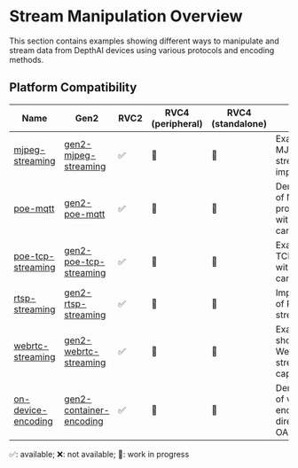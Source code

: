 # Stream Manipulation Overview

This section contains examples showing different ways to manipulate and stream data from DepthAI devices using various protocols and encoding methods.

## Platform Compatibility

| Name                                      | Gen2                                                                                                          | RVC2 | RVC4 (peripheral) | RVC4 (standalone) | Notes                                                  |
| ----------------------------------------- | ------------------------------------------------------------------------------------------------------------- | ---- | ----------------- | ----------------- | ------------------------------------------------------ |
| [mjpeg-streaming](mjpeg-streaming/)       | [gen2-mjpeg-streaming](https://github.com/luxonis/depthai-experiments/tree/master/gen2-mjpeg-streaming)       | ✅   | 🚧                | 🚧                | Example of MJPEG video streaming implementation        |
| [poe-mqtt](poe-mqtt/)                     | [gen2-poe-mqtt](https://github.com/luxonis/depthai-experiments/tree/master/gen2-poe-mqtt)                     | ✅   | 🚧                | 🚧                | Demonstration of MQTT protocol usage with PoE cameras  |
| [poe-tcp-streaming](poe-tcp-streaming/)   | [gen2-poe-tcp-streaming](https://github.com/luxonis/depthai-experiments/tree/master/gen2-poe-tcp-streaming)   | ✅   | 🚧                | 🚧                | Example of TCP streaming with PoE cameras              |
| [rtsp-streaming](rtsp-streaming/)         | [gen2-rtsp-streaming](https://github.com/luxonis/depthai-experiments/tree/master/gen2-rtsp-streaming)         | ✅   | 🚧                | 🚧                | Implementation of RTSP video streaming                 |
| [webrtc-streaming](webrtc-streaming/)     | [gen2-webrtc-streaming](https://github.com/luxonis/depthai-experiments/tree/master/gen2-webrtc-streaming)     | ✅   | 🚧                | 🚧                | Example showing WebRTC streaming capabilities          |
| [on-device-encoding](on-device-encoding/) | [gen2-container-encoding](https://github.com/luxonis/depthai-experiments/tree/master/gen2-container-encoding) | ✅   | 🚧                | 🚧                | Demonstration of video encoding directly on OAK device |

✅: available; ❌: not available; 🚧: work in progress
